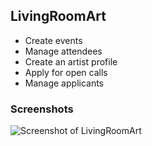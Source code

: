 ## LivingRoomArt

- Create events
- Manage attendees
- Create an artist profile
- Apply for open calls
- Manage applicants

### Screenshots

![Screenshot of LivingRoomArt](https://ibb.co/gwT2fat "LivingRoomArt")


